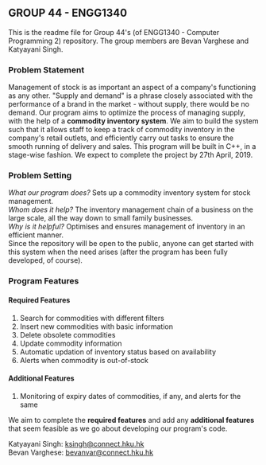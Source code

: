 ## GROUP 44 - ENGG1340
This is the readme file for Group 44's (of ENGG1340 - Computer Programming 2) repository. The group members are Bevan Varghese and Katyayani Singh.

### Problem Statement 
Management of stock is as important an aspect of a company's functioning as any other. "Supply and demand" is a phrase closely associated with the performance of a brand in the market - without supply, there would be no demand. Our program aims to optimize the process of managing supply, with the help of a **commodity inventory system**. We aim to build the system such that it allows staff to keep a track of commodity inventory in the company's retail outlets, and efficiently carry out tasks to ensure the smooth running of delivery and sales. 
This program will be built in C++, in a stage-wise fashion. We expect to complete the project by 27th April, 2019. 

### Problem Setting
_What our program does?_ Sets up a commodity inventory system for stock management.  
_Whom does it help?_ The inventory management chain of a business on the large scale, all the way down to small family businesses.  
_Why is it helpful?_ Optimises and ensures management of inventory in an efficient manner.  
Since the repository will be open to the public, anyone can get started with this system when the need arises (after the program has been fully developed, of course).

### Program Features
#### Required Features
1) Search for commodities with different filters  
2) Insert new commodities with basic information  
3) Delete obsolete commodities  
4) Update commodity information  
5) Automatic updation of inventory status based on availability  
6) Alerts when commodity is out-of-stock
#### Additional Features
1) Monitoring of expiry dates of commodities, if any, and alerts for the same  

We aim to complete the **required features** and add any **additional features** that seem feasible as we go about developing our program's code. 

Katyayani Singh: ksingh@connect.hku.hk  
Bevan Varghese: bevanvar@connect.hku.hk
